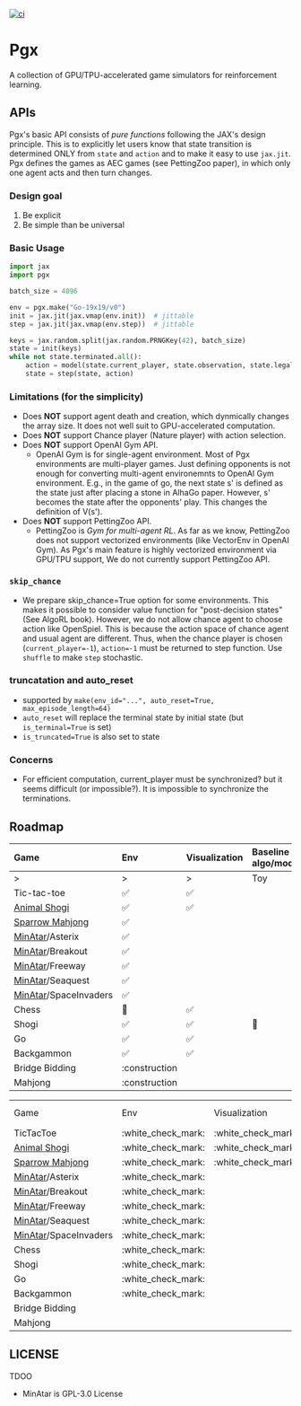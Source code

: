 [![ci](https://github.com/sotetsuk/pgx/actions/workflows/ci.yml/badge.svg)](https://github.com/sotetsuk/pgx/actions/workflows/ci.yml)

# Pgx

A collection of GPU/TPU-accelerated game simulators for reinforcement learning.

## APIs
Pgx's basic API consists of *pure functions* following the JAX's design principle.
This is to explicitly let users know that state transition is determined ONLY from `state` and `action` and to make it easy to use `jax.jit`.
Pgx defines the games as AEC games (see PettingZoo paper), in which only one agent acts and then turn changes.


### Design goal
1. Be explicit
2. Be simple than be universal


### Basic Usage

```py
import jax
import pgx

batch_size = 4096

env = pgx.make("Go-19x19/v0")
init = jax.jit(jax.vmap(env.init))  # jittable
step = jax.jit(jax.vmap(env.step))  # jittable

keys = jax.random.split(jax.random.PRNGKey(42), batch_size)
state = init(keys)
while not state.terminated.all():
    action = model(state.current_player, state.observation, state.legal_action_mask)
    state = step(state, action)
```

### Limitations (for the simplicity)
* Does **NOT** support agent death and creation, which dynmically changes the array size. It does not well suit to GPU-accelerated computation.
* Does **NOT** support Chance player (Nature player) with action selection.
* Does **NOT** support OpenAI Gym API.
    * OpenAI Gym is for single-agent environment. Most of Pgx environments are multi-player games. Just defining opponents is not enough for converting multi-agent environemnts to OpenAI Gym environment. E.g., in the game of go, the next state s' is defined as the state just after placing a stone in AlhaGo paper. However, s' becomes the state after the opponents' play. This changes the definition of V(s').
* Does **NOT** support PettingZoo API.
    * PettingZoo is *Gym for multi-agent RL*. As far as we know, PettingZoo does not support vectorized environments (like VectorEnv in OpenAI Gym). As Pgx's main feature is highly vectorized environment via GPU/TPU support, We do not currently support PettingZoo API. 

### `skip_chance`
* We prepare skip_chance=True option for some environments. This makes it possible to consider value function for "post-decision states" (See AlgoRL book). However, we do not allow chance agent to choose action like OpenSpiel. This is because the action space of chance agent and usual agent are different. Thus, when the chance player is chosen (`current_player=-1`), `action=-1` must be returned to step function. Use `shuffle` to make `step` stochastic.

### truncatation and auto_reset
* supported by `make(env_id="...", auto_reset=True, max_episode_length=64)`
* `auto_reset` will replace the terminal state by initial state (but `is_terminal=True` is set)
* `is_truncated=True` is also set to state

### Concerns
* For efficient computation, current_player must be synchronized? but it seems difficult (or impossible?). It is impossible to synchronize the terminations.

## Roadmap

|Game| Env | Visualization | Baseline algo/model |
|:---|:---|:---|:---|
|> |> |> | Toy |
| Tic-tac-toe | :white_check_mark: | :white_check_mark: |
| [Animal Shogi](https://en.wikipedia.org/wiki/D%C5%8Dbutsu_sh%C5%8Dgi) | :white_check_mark: | :white_check_mark: | |
| [Sparrow Mahjong](https://sugorokuya.jp/p/suzume-jong) |:white_check_mark: ||
| [MinAtar](https://github.com/kenjyoung/MinAtar)/Asterix|:white_check_mark: | | |
| [MinAtar](https://github.com/kenjyoung/MinAtar)/Breakout|:white_check_mark: | | |
| [MinAtar](https://github.com/kenjyoung/MinAtar)/Freeway|:white_check_mark: | | |
| [MinAtar](https://github.com/kenjyoung/MinAtar)/Seaquest|:white_check_mark: | | |
| [MinAtar](https://github.com/kenjyoung/MinAtar)/SpaceInvaders|:white_check_mark: | | |
|Chess| :construction: | :white_check_mark: ||
|Shogi| :white_check_mark: | :white_check_mark:|:construction:|
|Go| :white_check_mark: | :white_check_mark: ||
|Backgammon| :white_check_mark: |:white_check_mark:||
|Bridge Bidding|:construction|||
|Mahjong|:construction|||

<table>
<tr>
<td>Game</td>
<td>Env</td>
<td>Visualization</td>
<td>Baseline algo/model</td>
</tr>
<tr>
 <td>TicTacToe</td>
 <td>:white_check_mark:</td>
 <td>:white_check_mark:</td>
 <td></td>
</tr>
<tr>
 <td> <a href="https://en.wikipedia.org/wiki/D%C5%8Dbutsu_sh%C5%8Dgi">Animal Shogi</a> </td>
 <td>:white_check_mark:</td>
 <td>:white_check_mark:</td>
 <td></td>
</tr>
<tr>
 <td><a href="https://sugorokuya.jp/p/suzume-jong">Sparrow Mahjong</a></td>
 <td>:white_check_mark:</td>
 <td>:white_check_mark:</td>
 <td></td>
</tr>
<tr>
 <td><a href="https://github.com/kenjyoung/MinAtar">MinAtar</a>/Asterix</td>
 <td>:white_check_mark:</td>
 <td></td>
 <td></td>
</tr>
<tr>
 <td><a href="https://github.com/kenjyoung/MinAtar">MinAtar</a>/Breakout</td>
 <td>:white_check_mark:</td>
 <td></td>
 <td></td>
</tr>
<tr>
 <td><a href="https://github.com/kenjyoung/MinAtar">MinAtar</a>/Freeway</td>
 <td>:white_check_mark:</td>
 <td></td>
 <td></td>
</tr>
<tr>
 <td><a href="https://github.com/kenjyoung/MinAtar">MinAtar</a>/Seaquest</td>
 <td>:white_check_mark:</td>
 <td></td>
 <td></td>
</tr>
<tr>
 <td><a href="https://github.com/kenjyoung/MinAtar">MinAtar</a>/SpaceInvaders</td>
 <td>:white_check_mark:</td>
 <td></td>
 <td></td>
</tr>
<tr>
 <td>Chess</td>
 <td>:white_check_mark:</td>
 <td></td>
 <td></td>
</tr>
<tr>
 <td>Shogi</td>
 <td>:white_check_mark:</td>
 <td></td>
 <td></td>
</tr>
<tr>
 <td>Go</td>
 <td>:white_check_mark:</td>
 <td></td>
 <td></td>
</tr>
<tr>
 <td>Backgammon</td>
 <td>:white_check_mark:</td>
 <td></td>
 <td></td>
</tr>
<tr>
 <td>Bridge Bidding</td>
 <td></td>
 <td></td>
 <td></td>
</tr>
<tr>
 <td>Mahjong</td>
 <td></td>
 <td></td>
 <td></td>
</tr>





</table>

## LICENSE

TDOO

* MinAtar is GPL-3.0 License
